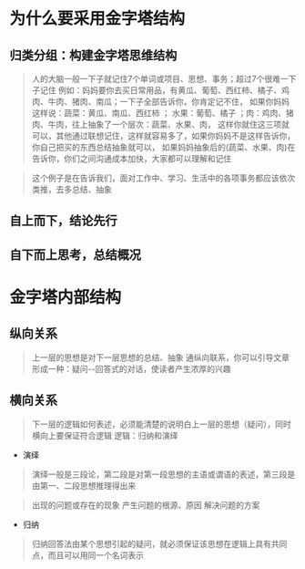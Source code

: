 #  为什么要采用金字塔结构

## 归类分组：构建金字塔思维结构
>人的大脑一般一下子就记住7个单词或项目、思想、事务；超过7个很难一下子记住
>例如：妈妈要你去买日常用品，有黄瓜、葡萄、西红柿、橘子、鸡肉、牛肉、猪肉、南瓜；一下子全部告诉你，你肯定记不住，
>如果你妈妈这样说：蔬菜：黄瓜、南瓜、西红柿 ；  水果：葡萄、橘子  ；肉：鸡肉、猪肉、牛肉，往上抽象了一个层次：蔬菜、水果、肉，
>这样你就住这三项就可以，其他通过联想记住，这样就容易多了，如果你妈妈不是这样告诉你，你自己把买的东西总结抽象就可以，
>如果妈妈抽象后的(蔬菜、水果、肉)在告诉你，你们之间沟通成本加快，大家都可以理解和记住

> 这个例子是在告诉我们，面对工作中、学习、生活中的各项事务都应该依次类推，去多总结、抽象

## 自上而下，结论先行


## 自下而上思考，总结概况



# 金字塔内部结构

## 纵向关系
>上一层的思想是对下一层思想的总结、抽象
>通纵向联系，你可以引导文章形成一种：疑问--回答式的对话，使读者产生浓厚的兴趣



## 横向关系
>下一层的逻辑如何表述，必须能清楚的说明白上一层的思想（疑问），同时横向上要保证符合逻辑
>逻辑：归纳和演绎

*  演绎
> 演绎一般是三段论，第二段是对第一段思想的主语或谓语的表述，第三段是由第一、二段思想推理得出来

> 出现的问题或存在的现象
> 产生问题的根源、原因
> 解决问题的方案

*  归纳
> 归纳回答法由某个思想引起的疑问，就必须保证该思想在逻辑上具有共同点，而且可以用同一个名词表示

